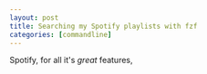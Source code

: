 ```yaml
---
layout: post
title: Searching my Spotify playlists with fzf
categories: [commandline]
---
```


Spotify, for all it's _great_ features, 

